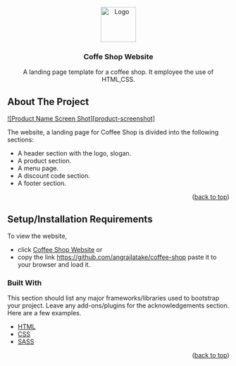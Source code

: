
<!-- PROJECT LOGO -->
<br />
<div align="center">
  <a href="https://github.com/othneildrew/Best-README-Template">
    <img src="images/logo.png" alt="Logo" width="80" height="80">
  </a>

  <h3 align="center">Coffe Shop Website</h3>

  <p align="center">
    A landing page template for a coffee shop. It employee the use of HTML,CSS. 
    <br />

  </p>
</div>

<!-- ABOUT THE PROJECT -->
## About The Project

[![Product Name Screen Shot][product-screenshot]](https://example.com)

The website, a landing page for Coffee Shop is divided into the following sections:

* A header section with the logo, slogan.
* A product section.
* A menu page.
* A discount code section.
* A footer section.

<p align="right">(<a href="#top">back to top</a>)</p>

## Setup/Installation Requirements

To view the website, 
* click [Coffee Shop Website](https://angrajlatake.github.io/coffee-shop/index.html)
or 
* copy the link https://github.com/angrajlatake/coffee-shop paste it to your browser and load it.  



### Built With

This section should list any major frameworks/libraries used to bootstrap your project. Leave any add-ons/plugins for the acknowledgements section. Here are a few examples.

* [HTML](https://www.w3.org/html/)
* [CSS](https://www.w3.org/Style/CSS/Overview.en.html)
* [SASS](https://sass-lang.com/)


<p align="right">(<a href="#top">back to top</a>)</p>

